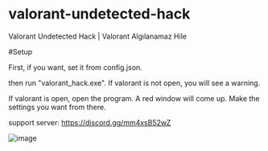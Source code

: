 # valorant-undetected-hack
Valorant Undetected Hack | Valorant Algılanamaz Hile 


#Setup

First, if you want, set it from config.json.

then run "valorant_hack.exe". If valorant is not open, you will see a warning.

If valorant is open, open the program. A red window will come up. Make the settings you want from there.

support server: https://discord.gg/mm4xsB52wZ


![image](https://user-images.githubusercontent.com/102488470/161590943-da51ccb5-5bdc-4661-8274-8c3dbe2dcf5d.png)
